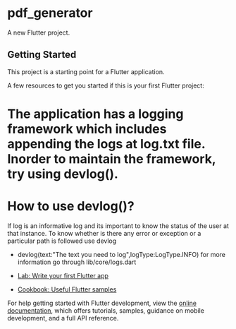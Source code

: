 # pdf_generator

A new Flutter project.

## Getting Started

This project is a starting point for a Flutter application.

A few resources to get you started if this is your first Flutter project:


# The application has a logging framework which includes appending the logs at log.txt file. Inorder to maintain the framework, try using devlog().

# How to use devlog()?
If log is an informative log and its important to know the status of the user at that instance. 
To know whether is there any error or exception or a particular path is followed use devlog

- devlog(text:"The text you need to log",logType:LogType.INFO)
 for more information go through lib/core/logs.dart

- [Lab: Write your first Flutter app](https://docs.flutter.dev/get-started/codelab)
- [Cookbook: Useful Flutter samples](https://docs.flutter.dev/cookbook)

For help getting started with Flutter development, view the
[online documentation](https://docs.flutter.dev/), which offers tutorials,
samples, guidance on mobile development, and a full API reference.
